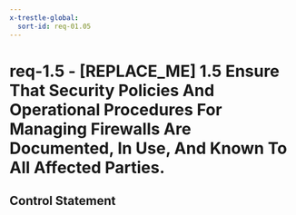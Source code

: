 ```yaml
---
x-trestle-global:
  sort-id: req-01.05
---
```


# req-1.5 - \[REPLACE_ME\] 1.5 Ensure That Security Policies And Operational Procedures For Managing Firewalls Are Documented, In Use, And Known To All Affected Parties.

## Control Statement
